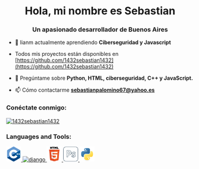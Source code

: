 <h1 align="center">Hola, mi nombre es Sebastian</h1>
<h3 align="center">Un apasionado desarrollador de Buenos Aires</h3>

- 🌱 Iianm actualmente aprendiendo **Ciberseguridad y Javascript**

- Todos mis proyectos están disponibles en [https://github.com/1432sebastian1432](https://github.com/1432sebastian1432)

- 💬 Pregúntame sobre **Python, HTML, ciberseguridad, C++ y JavaScript.**

- 📫 Cómo contactarme **sebastianpalomino67@yahoo.es**

<h3 align="left">Conéctate conmigo:</h3>
<p align="left">
<a href="https://linkedin.com/in/1432sebastian1432" target="blank"><img align="center" src="https://raw.githubusercontent.com/rahuldkjain/github-profile-readme-generator/master/src/images/icons/Social/linked-in-alt.svg" alt="1432sebastian1432" height="30" width="40"/></a>
</p>

<h3 align="left">Languages and Tools:</h3>
<p align="left"> <a href="https://www.w3schools.com/cpp/" target="_blank" rel="noreferrer"> <img src="https://raw.githubusercontent.com/devicons/devicon/master/icons/cplusplus/cplusplus-original.svg" alt="cplusplus" width="40" height="40"/> </a> <a href="https://www.djangoproject.com/" target="_blank" rel="noreferrer"> <img src="https://cdn.worldvectorlogo.com/logos/django.svg" alt="django" width="40" height="40"/> </a> <a href="https://www.w3.org/html/" target="_blank" rel="noreferrer"> <img src="https://raw.githubusercontent.com/devicons/devicon/master/icons/html5/html5-original-wordmark.svg" alt="html5" width="40" height="40"/> </a> <a href="https://www.photoshop.com/en" target="_blank" rel="noreferrer"> <img src="https://raw.githubusercontent.com/devicons/devicon/master/icons/photoshop/photoshop-line.svg" alt="photoshop" width="40" height="40"/> </a> <a href="https://www.python.org" target="_blank" rel="noreferrer"> <img src="https://raw.githubusercontent.com/devicons/devicon/master/icons/python/python-original.svg" alt="python" width="40" height="40"/> </a> </p>

